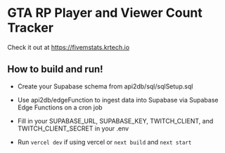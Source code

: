 # GTA RP Player and Viewer Count Tracker

Check it out at https://fivemstats.krtech.io

## How to build and run!

- Create your Supabase schema from api2db/sql/sqlSetup.sql

- Use api2db/edgeFunction to ingest data into Supabase via Supabase Edge Functions on a cron job

- Fill in your SUPABASE_URL, SUPABASE_KEY, TWITCH_CLIENT, and TWITCH_CLIENT_SECRET in your .env

- Run ``` vercel dev ``` if using vercel or ``` next build ``` and ``` next start ```
 
